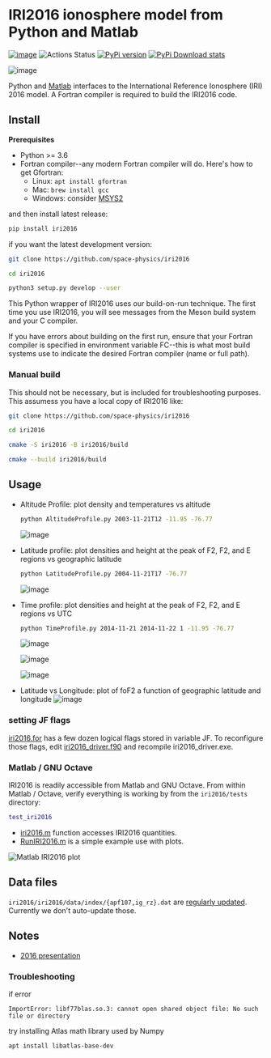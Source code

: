 # IRI2016 ionosphere model from Python and Matlab

[![image](https://zenodo.org/badge/DOI/10.5281/zenodo.240895.svg)](https://doi.org/10.5281/zenodo.240895)
![Actions Status](https://github.com/space-physics/iri2016/workflows/ci/badge.svg)
[![PyPi version](https://img.shields.io/pypi/pyversions/iri2016.svg)](https://pypi.python.org/pypi/iri2016)
[![PyPi Download stats](http://pepy.tech/badge/iri2016)](http://pepy.tech/project/iri2016)


![image](./figures/iri2DExample02.gif)

Python and [Matlab](#matlab) interfaces to the International Reference Ionosphere (IRI) 2016 model.
A Fortran compiler is required to build the IRI2016 code.

## Install

**Prerequisites**

* Python >= 3.6
* Fortran compiler--any modern Fortran compiler will do. Here's how to get Gfortran:
  * Linux: `apt install gfortran`
  * Mac: `brew install gcc`
  * Windows: consider [MSYS2](https://www.scivision.dev/install-msys2-windows/)

and then install latest release:

```sh
pip install iri2016
```

if you want the latest development version:

```sh
git clone https://github.com/space-physics/iri2016

cd iri2016

python3 setup.py develop --user
```

This Python wrapper of IRI2016 uses our build-on-run technique.
The first time you use IRI2016, you will see messages from the Meson build system and your C compiler.

If you have errors about building on the first run, ensure that your Fortran compiler is specified in environment variable FC--this is what most build systems use to indicate the desired Fortran compiler (name or full path).

### Manual build

This should not be necessary, but is included for troubleshooting purposes.
This assumess you have a local copy of IRI2016 like:

```sh
git clone https://github.com/space-physics/iri2016

cd iri2016

cmake -S iri2016 -B iri2016/build

cmake --build iri2016/build
```


## Usage

* Altitude Profile: plot density and temperatures vs altitude

  ```sh
  python AltitudeProfile.py 2003-11-21T12 -11.95 -76.77
  ```

  ![image](./figures/iri1DExample01.png)
* Latitude profile: plot densities and height at the peak of F2, F2, and E regions vs geographic latitude

  ```sh
  python LatitudeProfile.py 2004-11-21T17 -76.77
  ```

  ![image](./figures/iri1DExample02.png)
* Time profile: plot densities and height at the peak of F2, F2, and E regions vs UTC

  ```sh
  python TimeProfile.py 2014-11-21 2014-11-22 1 -11.95 -76.77
  ```

  ![image](./figures/plasma.png)

  ![image](./figures/tec.png)

  ![image](./figures/iri2DExample01.png)
* Latitude vs Longitude: plot of foF2 a function of geographic latitude and longitude
  ![image](./figures/iri2DExample02.png)

### setting JF flags

[iri2016.for](./iri2016/src/iri2016sub.for) has a few dozen logical flags stored in variable JF. To reconfigure those flags, edit [iri2016_driver.f90](./iri2016/src/iri2016_driver.f90) and recompile iri2016_driver.exe.

### Matlab / GNU Octave

IRI2016 is readily accessible from Matlab and GNU Octave.
From within Matlab / Octave, verify everything is working by from the `iri2016/tests` directory:

```matlab
test_iri2016
```

* [iri2016.m](./matlab/iri2016.m) function accesses IRI2016 quantities.
* [RunIRI2016.m](./matlab/RunIRI2016.m) is a simple example use with plots.

![Matlab IRI2016 plot](./figures/matlab.png)

## Data files

`iri2016/iri2016/data/index/{apf107,ig_rz}.dat` are
[regularly updated](http://irimodel.org/indices/).
Currently we don't auto-update those.


## Notes

* [2016 presentation](https://doi.org/10.5281/zenodo.1493021)

### Troubleshooting

if error

```
ImportError: libf77blas.so.3: cannot open shared object file: No such file or directory
```

try installing Atlas math library used by Numpy

```sh
apt install libatlas-base-dev
```
